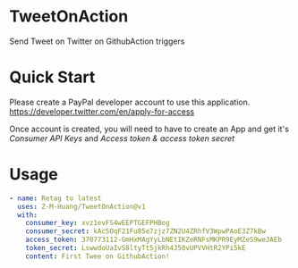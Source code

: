 # TweetOnAction
Send Tweet on Twitter on GithubAction triggers

# Quick Start
Please create a PayPal developer account to use this application. https://developer.twitter.com/en/apply-for-access

Once account is created, you will need to have to create an App and get it's _Consumer API Keys_ and _Access token & access token secret_

# Usage
```yaml
- name: Retag to latest
  uses: Z-M-Huang/TweetOnAction@v1
  with:
    consumer_key: xvz1evFS4wEEPTGEFPHBog
    consumer_secret: kAcSOqF21Fu85e7zjz7ZN2U4ZRhfV3WpwPAoE3Z7kBw
    access_token: 370773112-GmHxMAgYyLbNEtIKZeRNFsMKPR9EyMZeS9weJAEb
    token_secret: LswwdoUaIvS8ltyTt5jkRh4J50vUPVVHtR2YPi5kE
    content: First Twee on GithubAction!
```
